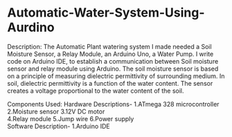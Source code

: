# Automatic-Water-System-Using-Aurdino
Description:
The Automatic Plant watering system I made needed a Soil Moisture Sensor, a Relay Module, an Arduino Uno, a Water Pump. I write code on Arduino IDE, to establish a communication between Soil moisture sensor and relay module using Arduino.  The soil moisture sensor is based on a principle of measuring dielectric permittivity of surrounding medium. In soil, dielectric permittivity is a function of the water content. The sensor creates a voltage proportional to the water content of the soil.

Components Used:
Hardware Descriptions-
 1.ATmega 328 microcontroller 
 2.Moisture sensor 
 3.12V DC motor  
 4.Relay module 
 5.Jump wire 
 6.Power supply  
Software Description-
 1.Arduino IDE
 

